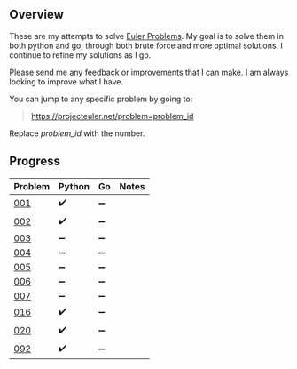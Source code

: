 ## Overview
These are my attempts to solve [Euler Problems](https://projecteuler.net/archives).  My goal is to solve them in both python and
go, through both brute force and more optimal solutions.  I continue to refine
my solutions as I go.

Please send me any feedback or improvements that I can make.  I am always
looking to improve what I have.

You can jump to any specific problem by going to:
> https://projecteuler.net/problem=problem_id

Replace *problem_id* with the number.

## Progress
| Problem | Python | Go | Notes |
| --- | --- | --- | --- |
| [001](https://projecteuler.net/problem=1) | :heavy_check_mark: | :heavy_minus_sign: |
| [002](https://projecteuler.net/problem=2) | :heavy_check_mark: | :heavy_minus_sign: |
| [003](https://projecteuler.net/problem=3) | :heavy_minus_sign: | :heavy_minus_sign: |
| [004](https://projecteuler.net/problem=4) | :heavy_minus_sign: | :heavy_minus_sign: |
| [005](https://projecteuler.net/problem=5) | :heavy_minus_sign: | :heavy_minus_sign: |
| [006](https://projecteuler.net/problem=6) | :heavy_minus_sign: | :heavy_minus_sign: |
| [007](https://projecteuler.net/problem=7) | :heavy_minus_sign: | :heavy_minus_sign: |
| [016](https://projecteuler.net/problem=16) | :heavy_check_mark: | :heavy_minus_sign: |
| [020](https://projecteuler.net/problem=20) | :heavy_check_mark: | :heavy_minus_sign: |
| [092](https://projecteuler.net/problem=92) | :heavy_check_mark: | :heavy_minus_sign: |
